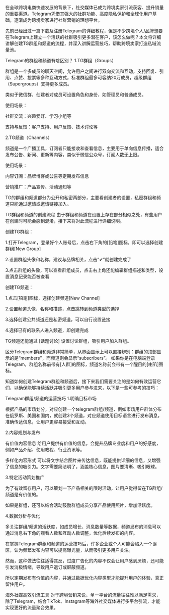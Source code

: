 在全球跨境电商快速发展的背景下，社交媒体已成为跨境卖家引流获客、提升销量的重要渠道。Telegram凭借其强大的社群功能、高度隐私保护和全球化用户基础，逐渐成为跨境卖家进行社群营销的理想平台。

先前已经出过一篇下载及注册Telegram的详细教程，但是不少跨境个人/品牌想要在Telegram上建立一个活跃的社群吸引更多潜在客户，该怎么做呢？本文将详细讲解创建TG群组和频道的流程，并深入讲解运营技巧，帮助跨境卖家打造私域流量池。

Telegram的群组和频道有啥区别？ 1.TG群组（Groups）

群组是一个多成员的聊天空间，允许用户之间进行双向交流和互动，支持回复、引用、点赞、投票等多种互动方式，标准群组最多可容纳20万成员，超级群组（Supergroups）支持更多成员。

类似于微信群，创建者对成员可设置角色和身份，如管理员和普通成员。

使用场景：

社群交流：兴趣爱好、学习小组等

支持与反馈：客户支持、用户反馈、技术讨论等

2.TG频道（Channels）

频道是一个广播工具，订阅者只能接收和查看信息，主要用于单向信息传播，适合发布公告、新闻、更新等内容，类似于微信公众号，订阅人数无上限。

使用场景：

内容订阅：品牌博客或公告等定期发布信息

营销推广：产品宣传、活动通知等

TG的群组和频道都分为公开和私密两部分，主要看创建者的设置，私密群组和频道只能通过邀请或邀请链接加入。

TG群组和频道的创建流程 由于群组和频道在设置上存在部分相似之处，有些用户在创建时可能会感到混淆，接下来将对此流程进行详细说明。

创建TG群组：

1.打开Telegram，登录好个人账号后，点击右下角的[铅笔]图标，即可以选择创建群组[New Group]

2.设置群组头像和名称，建议与品牌相关，点击“✔”就创建完成了

3.点击群组的头像，可以查看群组成员，点击右上角还能编辑群组描述和类型，设置消息记录能否被查看

创建TG频道：

1.点击[铅笔]图标，选择创建频道[New Channel]

2.设置频道头像、名称和描述，点击跳转到频道类型的选择

3.选择创建公共频道还是私密频道，可以自行设置链接

4.选择已有的联系人进入频道，即创建完成

TG频道还能通过 [话题讨论] 设置讨论群组，吸引用户加入群组。

区分Telegram群组和频道非常简单，从界面显示上可以直接辨别：群组的顶部显示的是“members”，而频道则会显示“subscribers”。 如果你是在电脑端登录Telegram，群组名称前带有[人群]的图标，频道名称前会带有一个醒目的[喇叭]图标。

知道如何创建Telegram群组和频道后，接下来我们需要关注的是如何有效运营它们，以确保能够持续活跃并吸引更多用户参与进来，以下是一些可参考的技巧：

Telegram群组/频道的运营技巧 1.明确目标市场

根据产品的市场划分，对应创建一个telegram群组/频道，例如市场用户群体分布在俄罗斯、美国和国内，就创建3个频道，对应频道使用目标语言进行发布消息，准确传达信息，让用户更容易接受和互动。

2.内容规划与发布

有价值内容信息 给用户提供有价值的信息，会提升品牌专业度和用户的好感度，例如产品介绍、使用教程、行业资讯等。

多样化内容形式 可以将文字结合图片来传达信息，既能提供详细的信息，又增强了信息的吸引力。文字需要简洁明了，涵盖核心信息，图片要清晰、吸引眼球。

3.特定活动策划推广

为了有效留存用户，可以策划一下产品相关的限时活动，让用户觉得留在TG群组/频道是有价值的。

如果是群组，还可以结合活动鼓励群组成员分享产品使用照片，增加活跃度。

4.数据分析与优化

多关注群组/频道的活跃度，如成员增长、消息数量等数据，频道发布的消息可以通过消息右下角的观看人数和互动人数调整，优化后续发布的内容。

在掌握Telegram群组和频道的运营技巧后，许多企业或个人可能会陷入一个误区，认为频繁发布内容可以提高曝光量，从而吸引更多用户关注。

然而，这种做法往往适得其反，过度广告化的内容不仅会让用户感到厌烦，还可能引发消极情绪，导致用户退订或屏蔽频道。

所以定期发布有价值的内容，并通过数据优化内容类型才能提升用户的体验，真正留住用户。

海外社媒高效引流工具 对于跨境营销来说，单一平台的流量往往难以满足需求，除了Telegram，结合TikTok、Instagram等海外社交媒体进行多平台引流，才能实现更好的流量聚合效果。
